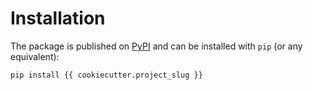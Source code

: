 # Installation

The package is published on [PyPI](https://pypi.org/project/deezer-python/) and can be installed with `pip` (or any equivalent):

```bash
pip install {{ cookiecutter.project_slug }}
```
